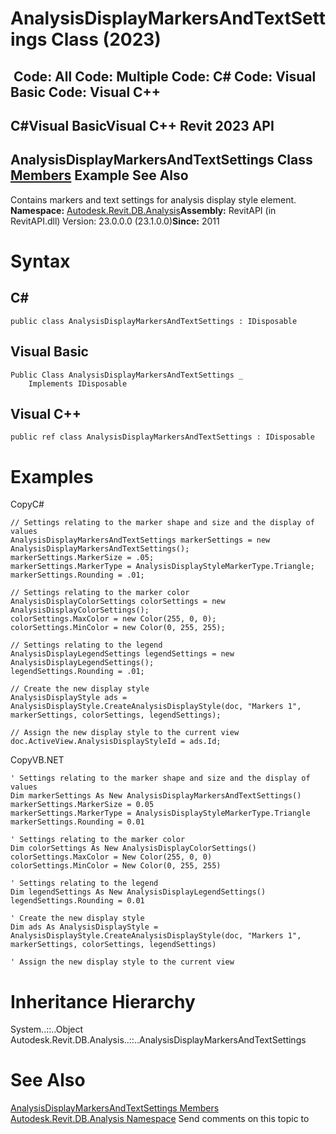 # AnalysisDisplayMarkersAndTextSettings Class (2023)

﻿
 Code: All Code: Multiple Code: C# Code: Visual Basic Code: Visual C++   
---  
C#Visual BasicVisual C++
Revit 2023 API  
---  
AnalysisDisplayMarkersAndTextSettings Class  
[Members](c1df8768-13a5-0b65-eb24-b49b671a88ca.md "AnalysisDisplayMarkersAndTextSettings Members") Example See Also  
---  
Contains markers and text settings for analysis display style element. 
**Namespace:** [Autodesk.Revit.DB.Analysis](958e2e12-587d-f188-5d7b-f13d7dbfdf48.md "Autodesk.Revit.DB.Analysis Namespace")**Assembly:** RevitAPI (in RevitAPI.dll) Version: 23.0.0.0 (23.1.0.0)**Since:** 2011 
# Syntax
C#  
---  
```text
public class AnalysisDisplayMarkersAndTextSettings : IDisposable
```
  
Visual Basic  
---  
```text
Public Class AnalysisDisplayMarkersAndTextSettings _
	Implements IDisposable
```
  
Visual C++  
---  
```text
public ref class AnalysisDisplayMarkersAndTextSettings : IDisposable
```
  
# Examples
CopyC#
```text
// Settings relating to the marker shape and size and the display of values
AnalysisDisplayMarkersAndTextSettings markerSettings = new AnalysisDisplayMarkersAndTextSettings();
markerSettings.MarkerSize = .05;
markerSettings.MarkerType = AnalysisDisplayStyleMarkerType.Triangle;
markerSettings.Rounding = .01;

// Settings relating to the marker color
AnalysisDisplayColorSettings colorSettings = new AnalysisDisplayColorSettings();
colorSettings.MaxColor = new Color(255, 0, 0);
colorSettings.MinColor = new Color(0, 255, 255);

// Settings relating to the legend
AnalysisDisplayLegendSettings legendSettings = new AnalysisDisplayLegendSettings();
legendSettings.Rounding = .01;

// Create the new display style
AnalysisDisplayStyle ads = AnalysisDisplayStyle.CreateAnalysisDisplayStyle(doc, "Markers 1", markerSettings, colorSettings, legendSettings);

// Assign the new display style to the current view
doc.ActiveView.AnalysisDisplayStyleId = ads.Id;
```

CopyVB.NET
```text
' Settings relating to the marker shape and size and the display of values
Dim markerSettings As New AnalysisDisplayMarkersAndTextSettings()
markerSettings.MarkerSize = 0.05
markerSettings.MarkerType = AnalysisDisplayStyleMarkerType.Triangle
markerSettings.Rounding = 0.01

' Settings relating to the marker color
Dim colorSettings As New AnalysisDisplayColorSettings()
colorSettings.MaxColor = New Color(255, 0, 0)
colorSettings.MinColor = New Color(0, 255, 255)

' Settings relating to the legend
Dim legendSettings As New AnalysisDisplayLegendSettings()
legendSettings.Rounding = 0.01

' Create the new display style
Dim ads As AnalysisDisplayStyle = AnalysisDisplayStyle.CreateAnalysisDisplayStyle(doc, "Markers 1", markerSettings, colorSettings, legendSettings)

' Assign the new display style to the current view
```

# Inheritance Hierarchy
System..::..Object Autodesk.Revit.DB.Analysis..::..AnalysisDisplayMarkersAndTextSettings
# See Also
[AnalysisDisplayMarkersAndTextSettings Members](c1df8768-13a5-0b65-eb24-b49b671a88ca.md "AnalysisDisplayMarkersAndTextSettings Members")
[Autodesk.Revit.DB.Analysis Namespace](958e2e12-587d-f188-5d7b-f13d7dbfdf48.md "Autodesk.Revit.DB.Analysis Namespace")
Send comments on this topic to 